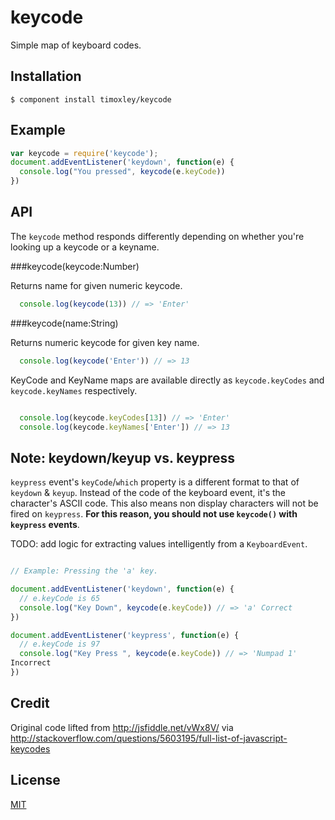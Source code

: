 # keycode

  Simple map of keyboard codes.

## Installation

```
$ component install timoxley/keycode
```

## Example

```js
var keycode = require('keycode');
document.addEventListener('keydown', function(e) {
  console.log("You pressed", keycode(e.keyCode))
})

```

## API

The `keycode` method responds differently depending on whether you're
looking up a keycode or a keyname.

###keycode(keycode:Number)

Returns name for given numeric keycode.

```js
  console.log(keycode(13)) // => 'Enter'
```

###keycode(name:String)

Returns numeric keycode for given key name.

```js
  console.log(keycode('Enter')) // => 13
```

KeyCode and KeyName maps are available directly as `keycode.keyCodes` and
`keycode.keyNames` respectively.

```js

  console.log(keycode.keyCodes[13]) // => 'Enter'
  console.log(keycode.keyNames['Enter']) // => 13

```

## Note: keydown/keyup vs. keypress

`keypress` event's `keyCode`/`which` property is a different format
to that of `keydown` & `keyup`. Instead of the code of the keyboard event,
it's the character's ASCII code. This also means non display characters
will not be fired on `keypress`. **For this reason, you should not use
`keycode()` with `keypress` events**.

TODO: add logic for extracting values intelligently from a
`KeyboardEvent`.

```js

// Example: Pressing the 'a' key.

document.addEventListener('keydown', function(e) {
  // e.keyCode is 65
  console.log("Key Down", keycode(e.keyCode)) // => 'a' Correct
})

document.addEventListener('keypress', function(e) {
  // e.keyCode is 97
  console.log("Key Press ", keycode(e.keyCode)) // => 'Numpad 1'
Incorrect
})

```

## Credit

Original code lifted from http://jsfiddle.net/vWx8V/ via http://stackoverflow.com/questions/5603195/full-list-of-javascript-keycodes

## License

[MIT](http://opensource.org/licenses/mit-license.php)
